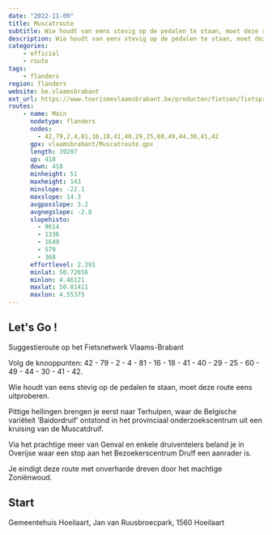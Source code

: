 ```yaml
---
date: "2022-11-09"
title: Muscatroute
subtitle: Wie houdt van eens stevig op de pedalen te staan, moet deze route eens uitproberen
description: Wie houdt van eens stevig op de pedalen te staan, moet deze route eens uitproberen. Pittige hellingen brengen je eerst naar Terhulpen. Via het prachtige meer van Genval beland je in Overijse waar een stop aan het Bezoekerscentrum Dru!f een aanrader is.
categories:
    - official
    - route
tags:
    - flanders
region: flanders
website: be.vlaamsbrabant
ext_url: https://www.toerismevlaamsbrabant.be/producten/fietsen/fietsproducten/muscatroute/index.html
routes:
    - name: Main
      nodetype: flanders
      nodes:
        - 42,79,2,4,81,16,18,41,40,29,25,60,49,44,30,41,42
      gpx: vlaamsbrabant/Muscatroute.gpx
      length: 39207
      up: 418
      down: 418
      minheight: 51
      maxheight: 143
      minslope: -22.1
      maxslope: 14.3
      avgposslope: 3.2
      avgnegslope: -2.8
      slopehisto:
        - 9614
        - 1336
        - 1649
        - 579
        - 368
      effortlevel: 2.391
      minlat: 50.72656
      minlon: 4.46121
      maxlat: 50.81411
      maxlon: 4.55375
---
```


## Let's Go ! 

Suggestieroute op het Fietsnetwerk Vlaams-Brabant

Volg de knooppunten: 42 - 79 - 2 - 4 - 81 - 16 - 18 - 41 - 40 - 29 - 25 - 60 - 49 - 44 - 30 - 41 - 42.

Wie houdt van eens stevig op de pedalen te staan, moet deze route eens uitproberen.

Pittige hellingen brengen je eerst naar Terhulpen, waar de Belgische variëteit ‘Baidordruif’ ontstond in het provinciaal onderzoekscentrum uit een kruising van de Muscatdruif.

Via het prachtige meer van Genval en enkele druiventelers beland je in Overijse waar een stop aan het Bezoekerscentrum Dru!f een aanrader is.

Je eindigt deze route met onverharde dreven door het machtige Zoniënwoud.

## Start

Gemeentehuis Hoeilaart, Jan van Ruusbroecpark, 1560 Hoeilaart
